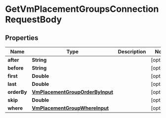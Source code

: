 

# GetVmPlacementGroupsConnectionRequestBody


## Properties

Name | Type | Description | Notes
------------ | ------------- | ------------- | -------------
**after** | **String** |  |  [optional]
**before** | **String** |  |  [optional]
**first** | **Double** |  |  [optional]
**last** | **Double** |  |  [optional]
**orderBy** | [**VmPlacementGroupOrderByInput**](VmPlacementGroupOrderByInput.md) |  |  [optional]
**skip** | **Double** |  |  [optional]
**where** | [**VmPlacementGroupWhereInput**](VmPlacementGroupWhereInput.md) |  |  [optional]



